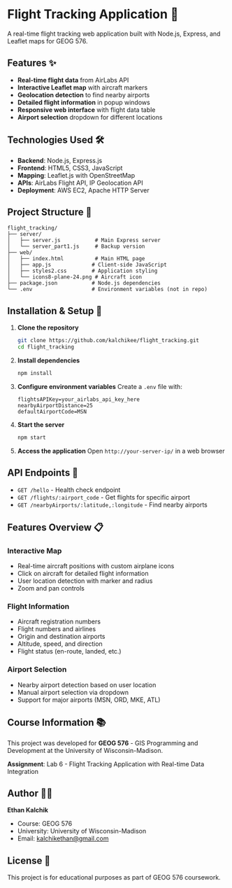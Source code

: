 # Flight Tracking Application 🛫

A real-time flight tracking web application built with Node.js, Express, and Leaflet maps for GEOG 576.

## Features ✨

- **Real-time flight data** from AirLabs API
- **Interactive Leaflet map** with aircraft markers
- **Geolocation detection** to find nearby airports
- **Detailed flight information** in popup windows
- **Responsive web interface** with flight data table
- **Airport selection** dropdown for different locations

## Technologies Used 🛠️

- **Backend**: Node.js, Express.js
- **Frontend**: HTML5, CSS3, JavaScript
- **Mapping**: Leaflet.js with OpenStreetMap
- **APIs**: AirLabs Flight API, IP Geolocation API
- **Deployment**: AWS EC2, Apache HTTP Server

## Project Structure 📁

```
flight_tracking/
├── server/
│   ├── server.js           # Main Express server
│   └── server_part1.js     # Backup version
├── web/
│   ├── index.html          # Main HTML page
│   ├── app.js             # Client-side JavaScript
│   ├── styles2.css        # Application styling
│   └── icons8-plane-24.png # Aircraft icon
├── package.json           # Node.js dependencies
└── .env                   # Environment variables (not in repo)
```

## Installation & Setup 🚀

1. **Clone the repository**
   ```bash
   git clone https://github.com/kalchikee/flight_tracking.git
   cd flight_tracking
   ```

2. **Install dependencies**
   ```bash
   npm install
   ```

3. **Configure environment variables**
   Create a `.env` file with:
   ```
   flightsAPIKey=your_airlabs_api_key_here
   nearbyAirportDistance=25
   defaultAirportCode=MSN
   ```

4. **Start the server**
   ```bash
   npm start
   ```

5. **Access the application**
   Open `http://your-server-ip/` in a web browser

## API Endpoints 🔗

- `GET /hello` - Health check endpoint
- `GET /flights/:airport_code` - Get flights for specific airport
- `GET /nearbyAirports/:latitude,:longitude` - Find nearby airports

## Features Overview 📋

### Interactive Map
- Real-time aircraft positions with custom airplane icons
- Click on aircraft for detailed flight information
- User location detection with marker and radius
- Zoom and pan controls

### Flight Information
- Aircraft registration numbers
- Flight numbers and airlines
- Origin and destination airports
- Altitude, speed, and direction
- Flight status (en-route, landed, etc.)

### Airport Selection
- Nearby airport detection based on user location
- Manual airport selection via dropdown
- Support for major airports (MSN, ORD, MKE, ATL)

## Course Information 📚

This project was developed for **GEOG 576** - GIS Programming and Development at the University of Wisconsin-Madison.

**Assignment**: Lab 6 - Flight Tracking Application with Real-time Data Integration

## Author 👨‍💻

**Ethan Kalchik**
- Course: GEOG 576
- University: University of Wisconsin-Madison
- Email: kalchikethan@gmail.com

## License 📄

This project is for educational purposes as part of GEOG 576 coursework.